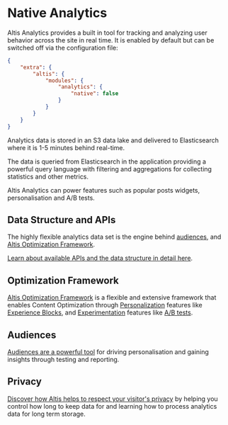 # Native Analytics

Altis Analytics provides a built in tool for tracking and analyzing user behavior across the site in real time. It is enabled by default but can be switched off via the configuration file:

```json
{
	"extra": {
		"altis": {
			"modules": {
				"analytics": {
					"native": false
				}
			}
		}
	}
}
```

Analytics data is stored in an S3 data lake and delivered to Elasticsearch where it is 1-5 minutes behind real-time.

The data is queried from Elasticsearch in the application providing a powerful query language with filtering and aggregations for collecting statistics and other metrics.

Altis Analytics can power features such as popular posts widgets, personalisation and A/B tests.

## Data Structure and APIs

The highly flexible analytics data set is the engine behind [audiences](./audiences.md), and [Altis Optimization Framework](./optimization-framework/).

[Learn about available APIs and the data structure in detail here](./api/).

## Optimization Framework

[Altis Optimization Framework](./optimization-framework/) is a flexible and extensive framework that enables Content Optimization through [Personalization](./optimization-framework/personalization/) features like [Experience Blocks](./optimization-framework/personalization/experience-blocks.md), and [Experimentation](./optimization-framework/experiments/) features like [A/B tests](./optimization-framework/experiments/ab-testing.md).

## Audiences

[Audiences are a powerful tool](./audiences.md) for driving personalisation and gaining insights through testing and reporting.

## Privacy

[Discover how Altis helps to respect your visitor's privacy](./privacy.md) by helping you control how long to keep data for and learning how to process analytics data for long term storage.
